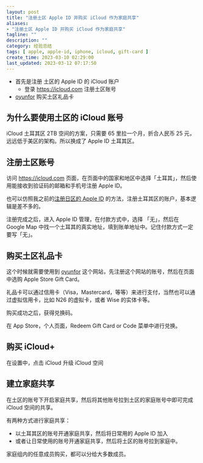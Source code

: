 ```yaml
---
layout: post
title: "注册土区 Apple ID 并购买 iCloud 作为家庭共享"
aliases:
- "注册土区 Apple ID 并购买 iCloud 作为家庭共享"
tagline: ""
description: ""
category: 经验总结
tags: [ apple, apple-id, iphone, icloud, gift-card ]
create_time: 2023-03-10 02:29:00
last_updated: 2023-03-12 07:17:50
---
```


- 首先是注册 土区的 Apple ID 的 iCloud 账户
  - 登录 <https://icloud.com> 注册土区账号
- [oyunfor](https://www.oyunfor.com) 购买土区礼品卡

## 为什么要使用土区的 iCloud 账号

iCloud 土耳其区 2TB 空间的方案，只需要 65 里拉一个月，折合人民币 25 元，远远低于美区的架构。所以换成了 Apple ID 土耳其区。

## 注册土区账号

访问 <https://icloud.com> 页面，在页面中的国家和地区中选择「土耳其」，然后使用能接收到验证码的邮箱和手机号注册 Apple ID。

也可以仿照我之前的[注册日区的 Apple ID](/post/2022/11/how-to-registr-japan-app-store.html) 的方法，注册土耳其区的账户，基本逻辑是差不多的。

注册完成之后，进入 Apple ID 管理，在付款方式中，选择 「无」，然后在 Google Map 中找一个土耳其的真实地址，填到账单地址中。记住付款方式一定要写「无」。

## 购买土区礼品卡

这个时候就需要使用到 [oyunfor](https://www.oyunfor.com/) 这个网站，先注册这个网站的账号，然后在页面中选购 Apple Store Gift Card。

礼品卡可以通过信用卡（Visa，Mastercard，等等）来进行支付，当然也可以通过虚拟信用卡，比如 N26 的虚拟卡，或者 Wise 的实体卡等。

购买成功之后，获得兑换码。

在 App Store，个人页面，Redeem Gift Card or Code 菜单中进行兑换。

## 购买 iCloud+

在设置中，点击 iCloud 升级 iCloud 空间

## 建立家庭共享

在土区的账号下开启家庭共享，然后将其他账号拉到土区的家庭账号中即可完成 iCloud 空间的共享。

有两种方式进行家庭共享：

- 以土耳其区的账号开通家庭共享，然后将日常用的 Apple ID 加入
- 或者让日常使用的账号开通家庭共享，然后将土区的账号拉到家庭中。

家庭组内的任意成员购买，都可以分给大多数成员。
